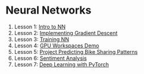 # Neural Networks

1. Lesson 1: [Intro to NN](Intro)
1. Lesson 2: [Implementing Gradient Descent](Gradient)
1. Lesson 3: [Training NN](Train)
1. Lesson 4: [GPU Workspaces Demo](GPU)
1. Lesson 5: [Project Predicting Bike Sharing Patterns](Project)
1. Lesson 6: [Sentiment Analysis](Sentiment)
1. Lesson 7: [Deep Learning with PyTorch](Pytorch)
